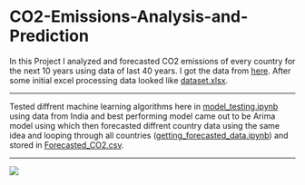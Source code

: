 # CO2-Emissions-Analysis-and-Prediction
In this Project I analyzed and forecasted CO2 emissions of every country for the next 10 years using data of last 40 years. I got the data from [here](https://www.iea.org/data-and-statistics/data-tools/greenhouse-gas-emissions-from-energy-data-explorer). After some initial excel processing data looked like [dataset.xlsx](dataset.xlsx).

---

Tested diffrent machine learning algorithms here in [model_testing.ipynb](model_testing.ipynb) using data from India and best performing model came out to be Arima model using which then forecasted diffrent country data using the same idea and looping through all countries ([getting_forecasted_data.ipynb](getting_forecasted_data.ipynb)) and stored in [Forecasted_CO2.csv](Forecasted_CO2.csv).

---

![](video_representation_of_visualization.gif)
